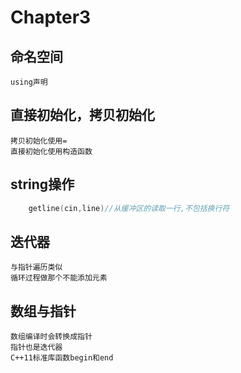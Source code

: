 # Chapter3
## 命名空间
    using声明
## 直接初始化，拷贝初始化
    拷贝初始化使用=
    直接初始化使用构造函数
## string操作
```c++
    getline(cin,line)//从缓冲区的读取一行,不包括换行符
```
## 迭代器
    与指针遍历类似
    循环过程做那个不能添加元素
## 数组与指针
    数组编译时会转换成指针
    指针也是迭代器
    C++11标准库函数begin和end